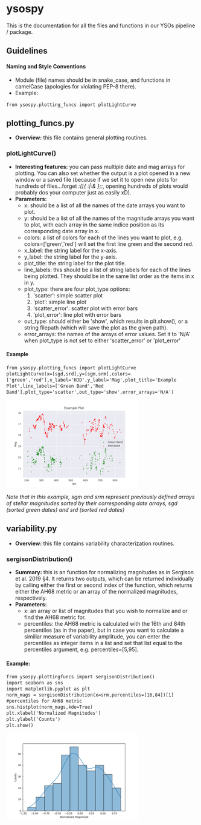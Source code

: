 # ysospy 
This is the documentation for all the files and functions in our YSOs pipeline / package. 

## Guidelines
#### Naming and Style Conventions 
- Module (file) names should be in snake_case, and functions in camelCase (apologies for violating PEP-8 there). 
- Example: 
```
from ysospy.plotting_funcs import plotLightCurve
```
## plotting_funcs.py
- **Overview:** this file contains general plotting routines. 
### plotLightCurve()
- **Interesting features:** you can pass multiple date and mag arrays for plotting. You can also set whether the output is a plot opened in a new window or a saved file (because if we set it to open new plots for hundreds of files...forget *:(){ :|:& };:*, opening hundreds of plots would probably dos your computer just as easily xD).  
- **Parameters:** 
  - x: should be a list of all the names of the date arrays you want to plot. 
  - y: should be a list of all the names of the magnitude arrays you want to plot, with each array in the same indice position as its corresponding date array in x. 
  - colors: a list of colors for each of the lines you want to plot, e.g. colors=['green','red'] will set the first line green and the second red. 
  - x_label: the string label for the x-axis. 
  - y_label: the string label for the y-axis. 
  - plot_title: the string label for the plot title.
  - line_labels: this should be a list of string labels for each of the lines being plotted. They should be in the same list order as the items in x in y. 
  - plot_type: there are four plot_type options:
    1. 'scatter': simple scatter plot
    2. 'plot': simple line plot
    3. 'scatter_error': scatter plot with error bars 
    4. 'plot_error': line plot with error bars
  - out_type: should either be 'show', which results in plt.show(), or a string filepath (which will save the plot as the given path).
  - error_arrays: the names of the arrays of error values. Set it to 'N/A' when plot_type is not set to either 'scatter_error' or 'plot_error'
#### Example
```
from ysospy.plotting_funcs import plotLightCurve
plotLightCurve(x=[sgd,srd],y=[sgm,srm],colors=['green','red'],x_label='HJD',y_label='Mag',plot_title='Example Plot',line_labels=['Green Band','Red Band'],plot_type='scatter',out_type='show',error_arrays='N/A')
```
<img src="https://github.com/thissop/YSOs/blob/main/ysospy/images/example_plotLightCurve.png" width="350" height="230">

*Note that in this example, sgm and srm represent previously defined arrays of stellar magnitudes sorted by their corresponding date arrays, sgd (sorted green dates) and srd (sorted red dates)* 
## variability.py
- **Overview:** this file contains variability characterization routines. 
### sergisonDistribution()
- **Summary:** this is an function for normalizing magnitudes as in Sergison et al. 2019 §4. It returns two outputs, which can be returned individually by calling either the first or second index of the function, which returns either the AH68 metric or an array of the normalized magnitudes, respectively. 
- **Parameters:**
  - x: an array or list of magnitudes that you wish to normalize and or find the AH68 metric for. 
  - percentiles: the AH68 metric is calculated with the 16th and 84th percentiles (as in the paper), but in case you want to calculate a similiar measure of variability amplitude, you can enter the percentiles as integer items in a list and set that list equal to the percentiles argument, e.g. percentiles=[5,95]. 
#### Example: 
```
from ysospy.plottingfuncs import sergisonDistribution()
import seaborn as sns
import matplotlib.pyplot as plt
norm_mags = sergisonDistribution(x=srm,percentiles=[16,84])[1] #percentiles for AH68 metric
sns.histplot(norm_mags,kde=True)
plt.xlabel('Normalized Magnitudes')
plt.ylabel('Counts')
plt.show()
```
<img src="https://github.com/thissop/YSOs/blob/main/caltech/images/sergisonDist.png" width="350" height="230">

